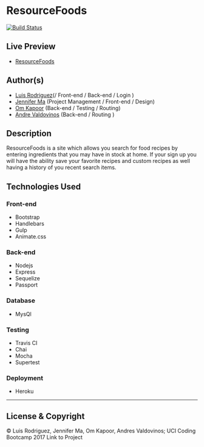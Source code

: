 # ResourceFoods
[![Build Status](https://travis-ci.org/LuisMiguelRodriguez/OrangeTeamProject2.svg?branch=master)](https://travis-ci.org/LuisMiguelRodriguez/OrangeTeamProject2)

## Live Preview
 - [ResourceFoods](https://project2teamorange.herokuapp.com/)


## Author(s)
  - [Luis Rodriguez](https://github.com/LuisMiguelRodriguez)(/ Front-end / Back-end / Login )
  - [Jennifer Ma](https://github.com/Jenmadev) (Project Management / Front-end / Design)
  - [Om Kapoor](https://github.com/okapoor) (Back-end / Testing / Routing)
  - [Andre Valdovinos](https://github.com/ThatOneAndres) (Back-end / Routing )


## Description
  ResourceFoods is a site which allows you search for food recipes by entering ingredients that you may have in stock at home. If your sign up
  you will have the ability save your favorite recipes and custom recipes as well having a history of you recent search items.

## Technologies Used

  ### Front-end  
  - Bootstrap
  - Handlebars
  - Gulp
  - Animate.css

  ### Back-end
  - Nodejs
  - Express
  - Sequelize
  - Passport

  ### Database
  - MysQl

  ### Testing
  - Travis CI
  - Chai
  - Mocha
  - Supertest

  ### Deployment
  - Heroku




---
## License & Copyright
© Luis Rodriguez, Jennifer Ma, Om Kapoor, Andres Valdovinos; UCI Coding Bootcamp 2017
Link to Project

